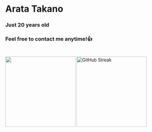 # Arata Takano
### Just 20 years old 
### Feel free to contact me anytime!👍
#

<a href="https://github.com/tocoteron">
  <img align="left" height="220px" src="https://github-readme-stats.vercel.app/api/top-langs/?username=Arata1202&layout=compact&langs_count=10&theme=tokyonight" />
</a>
<a href="https://git.io/streak-stats">
  <img height="220px" src="https://github-readme-streak-stats.herokuapp.com?user=Arata1202&theme=tokyonight&locale=ja" alt="GitHub Streak" />
</a>
